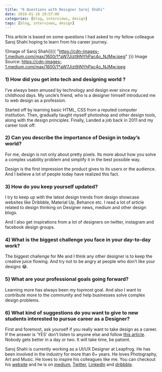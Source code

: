 ```yaml
---
title: "6 Questions with Designer Saroj Shahi"
date: 2018-01-10 19:57:00
categories: [blog, interviews, design]
tags: [blog, interviews, design]
---
```


This article is based on some questions I had asked to my fellow colleague Saroj Shahi hoping to learn from his career journey.

![Image of Saroj Shahi]({{ "https://cdn-images-1.medium.com/max/1600/1*aW7Jizt9iNYhPac4o_NJMw.jpeg" }})
<span class="caption text-center">Image Source: https://cdn-images-1.medium.com/max/1600/1*aW7Jizt9iNYhPac4o_NJMw.jpeg</span>

### 1) How did you get into tech and designing world ?
I’ve always been amused by technology and design ever since my childhood days. My uncle’s friend, who is a designer himself introduced me to web design as a profession.

Started off by learning basic HTML, CSS from a reputed computer institution. Then, gradually taught myself photoshop and other design tools, along with the design principles. Finally, Landed a job back in 2011 and my career took off.

### 2) Can you describe the importance of Design in today’s world?
For me, design is not only about pretty pixels. Its more about how you solve a complex usability problem and simplify it in the best possible way.

Design is the first impression the product gives to its users or the audience. And I believe a lot of people today have realized this fact.

### 3) How do you keep yourself updated?
I try to keep up with the latest design trends from design showcase websites like Dribbble, Material Up, Behance etc. I read a lot of article related to design thinking on Designer news, medium and other design blogs.

And I also get inspirations from a lot of designers on twitter, instagram and facebook design groups.

### 4) What is the biggest challenge you face in your day-to-day work?
The biggest challenge for Me and I think any other designer is to keep the creative juice flowing. And try not to be angry at people who don’t like your designs 😂.

### 5) What are your professional goals going forward?
Learning more has always been my topmost goal. And also I want to contribute more to the community and help businesses solve complex design problems.

### 6) What kind of suggestions do you want to give to new students interested to pursue career as a Designer?
First and foremost, ask yourself if you really want to take design as a career. If the answer is ‘YES’ don’t listen to anyone else and follow [this article](https://uxplanet.org/how-to-start-your-design-career-in-2018-9c56a9203329).
Nobody gets better in a day or two. It will take time, be patient.


Saroj Shahi is currently working as a UI/UX Designer at Leapfrog. He has been involved in the industry for more than 6+ years. He loves Photography, Art and Music. He loves to inspire his colleagues like me. You can checkout his [website](http://sarojshahi.com.np/) and he is on [medium](https://medium.com/@sarojshahi), [Twitter](https://twitter.com/sarooooj), [LinkedIn](https://www.linkedin.com/in/sarojshahi/) and [dribbble](https://dribbble.com/sarojshahi).


